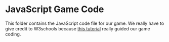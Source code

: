# JavaScript Game Code

This folder contains the JavaScript code file for our game.  We really have to give credit to W3schools because [this tutorial](https://www.w3schools.com/graphics/game_canvas.asp) really guided our game coding.